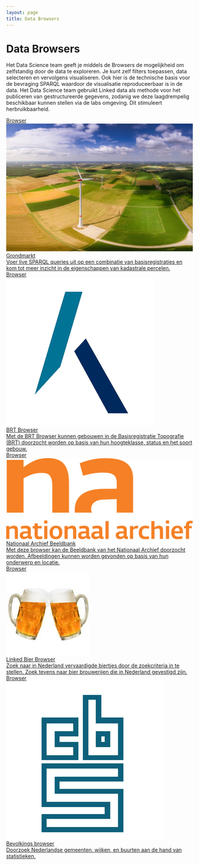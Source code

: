```yaml
---
layout: page
title: Data Browsers
---
```

# Data Browsers

Het Data Science team geeft je middels de Browsers de mogelijkheid om zelfstandig door de data te exploreren.  Je kunt zelf filters toepassen, data selecteren en vervolgens visualiseren.  Ook hier is de technische basis voor de bevraging SPARQL waardoor de visualisatie reproduceerbaar is in de data.  Het Data Science team gebruikt Linked data als methode voor het publiceren van gestructureerde gegevens, zodanig we deze laagdrempelig beschikbaar kunnen stellen via de labs omgeving.  Dit stimuleert herbruikbaarheid.

<div class="cards-wrapper">
  <a href="grondmarkt">
    <div class="card">
      <div class="card-type">Browser</div>
      <img class="card-image" src="/assets/images/grondmarkt.jpg">
      <div class="card-title">Grondmarkt</div>
      <div class="card-description">Voer live SPARQL queries uit op een combinatie van basisregistraties en kom tot meer inzicht in de eigenschappen van kadastrale percelen.</div>
    </div>
  </a>
  <a href="brt">
    <div class="card">
      <div class="card-type">Browser</div>
      <img class="card-image" src="/assets/images/kadaster-logo.png">
      <div class="card-title">BRT Browser</div>
      <div class="card-description">Met de BRT Browser kunnen gebouwen in de Basisregistratie Topografie (BRT) doorzocht worden op basis van hun hoogteklasse, status en het soort gebouw.</div>
    </div>
  </a>
  <a href="nationaal-archief">
    <div class="card">
      <div class="card-type">Browser</div>
      <img class="card-image" src="/assets/images/nationaal-archief-logo.png">
      <div class="card-title">Nationaal Archief Beeldbank</div>
      <div class="card-description">Met deze browser kan de Beeldbank van het Nationaal Archief doorzocht worden.  Afbeeldingen kunnen worden gevonden op basis van hun onderwerp en locatie.</div>
    </div>
  </a>
  <a href="bier">
    <div class="card">
      <div class="card-type">Browser</div>
      <img class="card-image" src="/assets/images/bier.jpg">
      <div class="card-title">Linked Bier Browser</div>
      <div class="card-description">Zoek naar in Nederland vervaardigde biertjes door de zoekcriteria in te stellen. Zoek tevens naar bier brouwerijen die in Nederland gevestigd zijn.</div>
    </div>
  </a>
  <a href="bevolking">
    <div class="card">
      <div class="card-type">Browser</div>
      <img class="card-image" src="/assets/images/cbs-logo.png">
      <div class="card-title">Bevolkings browser</div>
      <div class="card-description">Doorzoek Nederlandse gemeenten, wijken, en buurten aan de hand van statistieken.</div>
    </div>
  </a>
</div>
